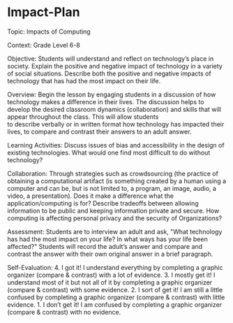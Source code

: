 # Impact-Plan
Topic: Impacts of Computing

Context: Grade Level 6-8

Objective: Students will understand and reflect on technology’s place in society. Explain the 
         positive and negative impact of technology in a variety of social situations. Describe 
         both the positive and negative impacts of technology that has had the most impact on their life.

Overview:
	 Begin the lesson by engaging students in a discussion of how technology makes a 
         difference in their lives. The discussion helps to develop the desired classroom 
         dynamics (collaboration) and skills that will appear throughout the class. This will allow students  
         to describe verbally or in written format how technology has impacted their lives, to compare and 
         contrast their answers to an adult answer. 

Learning Activities: 
	 Discuss issues of bias and accessibility in the design of existing technologies. 
	  		What would one find most difficult to do without technology?

Collaboration:
	 Through strategies such as crowdsourcing (the practice of 
         obtaining a computational artifact (is something created by a human using a 
         computer and can be, but is not limited to, a program, an image, audio, a video, a 
         presentation). 
	                Does it make a difference what the application/computing is for?
	 Describe tradeoffs between allowing information to be public and keeping information private and secure. 
	                How computing is affecting personal privacy and the security of 
                        Organizations? 

Assessment:
	Students are to interview an adult and ask, "What technology has had the most impact on your 
        life? In what ways has your life been affected?" 
	Students will record the adult’s answer and compare and contrast the answer with their own 
        original answer in a brief paragraph.
	
Self-Evaluation:
	4. I got it! I understand everything by completing a graphic organizer (compare & contrast) with a lot of evidence. 
	3. I mostly get it! I understand most of it but not all of it by completing a graphic organizer (compare & contrast) with some evidence. 
	2. I sort of get it! I am still a little confused by completing a graphic organizer (compare & contrast) with little evidence. 
	1. I don’t get it! I am confused by completing a graphic organizer (compare & contrast) with no evidence. 		
